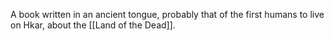 A book written in an ancient tongue, probably that of the first humans to live on Hkar, about the [[Land of the Dead]].